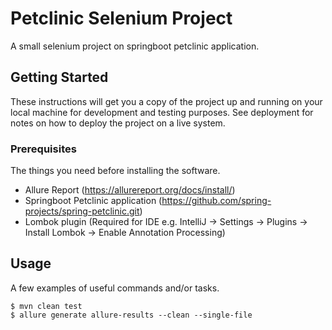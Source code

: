 # Petclinic Selenium Project

A small selenium project on springboot petclinic application.

## Getting Started

These instructions will get you a copy of the project up and running on your local machine for development and testing purposes. See deployment for notes on how to deploy the project on a live system.

### Prerequisites

The things you need before installing the software.

* Allure Report (https://allurereport.org/docs/install/)
* Springboot Petclinic application (https://github.com/spring-projects/spring-petclinic.git)
* Lombok plugin (Required for IDE e.g. IntelliJ -> Settings -> Plugins -> Install Lombok -> Enable Annotation Processing)

## Usage

A few examples of useful commands and/or tasks.

```
$ mvn clean test
$ allure generate allure-results --clean --single-file
```

